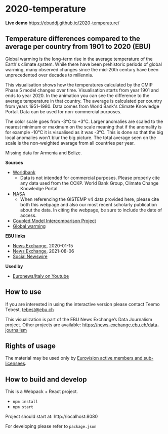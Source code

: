 # 2020-temperature

**Live demo** https://ebuddj.github.io/2020-temperature/

## Temperature differences compared to the average per country from 1901 to 2020 (EBU)

Global warming is the long-term rise in the average temperature of the Earth's climate system. While there have been prehistoric periods of global warming, many observed changes since the mid-20th century have been unprecedented over decades to millennia.

This visualisation shows how the temperatures calculated by the CMIP Phase 5 model changes over time. Visualisation starts from year 1901 and ends to year 2020. In the animation you can see the difference to the average temperature in that country. The average is calculated per country from years 1951–1980. Data comes from World Bank's Climate Knowledge Portal. Data can be used for non-commercial purposes.

The color scale goes from -3°C to +3°C. Larger anomalies are scaled to the nearest minimum or maximum on the scale meaning that if the anomality is for example -10°C it is visualised as it was -3°C. This is done so that the big local anomalies won't blur the big picture. The total average seen on the scale is the non-weighted avarage from all countries per year.  

Missing data for Armenia and Belize.

**Sources**
* [Worldbank](https://climateknowledgeportal.worldbank.org/download-data)
  * Data is not intended for commercial purposes. Please properly cite any data used from the CCKP. World Bank Group, Climate Change Knowledge Portal. 
* [NASA](https://data.giss.nasa.gov/gistemp/)
  * When referencing the GISTEMP v4 data provided here, please cite both this webpage and also our most recent scholarly publication about the data. In citing the webpage, be sure to include the date of access. 
* [Coupled Model Intercomparison Project](https://en.wikipedia.org/wiki/Coupled_Model_Intercomparison_Project)
* [Global warming](https://en.wikipedia.org/wiki/Global_warming)



**EBU links**
* [News Exchange](https://news-exchange.ebu.ch/item_detail/498aee85af812027f34c12eaa56077d5/2020_21002060), 2020-01-15 
* [News Exchange](https://news-exchange.ebu.ch/item_detail/2ee6d07895acda9a9b3ca64b2d57a6e2/2021_10034932), 2021-08-06
* [Social Newswire](https://www.evnsocialnewswire.ch/climate/climate-temperature-differences-compared-to-the-average-per-country-from-1901-to-2016-animation/)

**Used by**
* [Euronews/Italy on Youtube](https://www.youtube.com/watch?v=MVAG3oWL6c8)

## How to use

If you are interested in using the interactive version please contact Teemo Tebest, tebest@ebu.ch

This visualization is part of the EBU News Exchange’s Data Journalism project. Other projects are available: https://news-exchange.ebu.ch/data-journalism

## Rights of usage

The material may be used only by [Eurovision active members and sub-licensees](https://www.ebu.ch/eurovision-news/members-and-sublicensees).

## How to build and develop

This is a Webpack + React project.

* `npm install`
* `npm start`

Project should start at: http://localhost:8080

For developing please refer to `package.json`